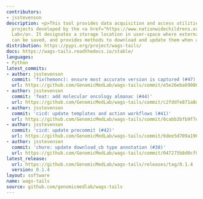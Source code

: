 ```yaml
---
contributors:
- jsstevenson
description: <p>This tool provides data acquisition and access utilities for several
  projects developed by the <a href="https://www.nationwidechildrens.org/specialties/institute-for-genomic-medicine/research-labs/wagner-lab">Wagner
  Lab</a>. It designates a storage location in user-space where external data files
  can be saved, and provides methods to download and update them when available.</p>
distribution: https://pypi.org/project/wags-tails/
docs: https://wags-tails.readthedocs.io/stable/
languages:
- Python
latest_commits:
- author: jsstevenson
  commit: 'fix(hemonc): ensure most accurate version is captured (#47)'
  url: https://github.com/GenomicMedLab/wags-tails/commit/e5e26eba69086efe7aabe9215bb08e76e843252f
- author: jsstevenson
  commit: 'feat: add molecular oncology almanac (#44)'
  url: https://github.com/GenomicMedLab/wags-tails/commit/c2fddfe871a8d72312d8ba1df8f37370b32919f5
- author: jsstevenson
  commit: 'cicd: update templates and action workflows (#41)'
  url: https://github.com/GenomicMedLab/wags-tails/commit/0cabb3bfb9f7e980e9cf16a6b8585d767299257b
- author: jsstevenson
  commit: 'cicd: update precommit (#42)'
  url: https://github.com/GenomicMedLab/wags-tails/commit/6dee5d709a196e2ed1dee9e9a7a025ba97ab296c
- author: jsstevenson
  commit: 'chore: update download_cb type annotation (#38)'
  url: https://github.com/GenomicMedLab/wags-tails/commit/047275b8d0cf0c98e7888555fb7373b16f92c12b
latest_release:
  url: https://github.com/GenomicMedLab/wags-tails/releases/tag/0.1.4
  version: 0.1.4
layout: software
name: wags-tails
source: github.com/genomicmedlab/wags-tails
---
```


